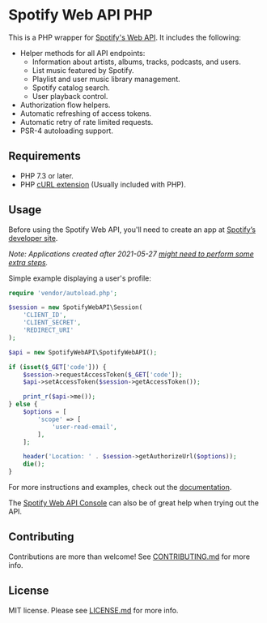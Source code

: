 # Spotify Web API PHP

This is a PHP wrapper for [Spotify's Web API](https://developer.spotify.com/web-api/). It includes the following:

* Helper methods for all API endpoints:
    * Information about artists, albums, tracks, podcasts, and users.
    * List music featured by Spotify.
    * Playlist and user music library management.
    * Spotify catalog search.
    * User playback control.
* Authorization flow helpers.
* Automatic refreshing of access tokens.
* Automatic retry of rate limited requests.
* PSR-4 autoloading support.

## Requirements
* PHP 7.3 or later.
* PHP [cURL extension](http://php.net/manual/en/book.curl.php) (Usually included with PHP).

## Usage
Before using the Spotify Web API, you'll need to create an app at [Spotify’s developer site](https://developer.spotify.com/web-api/).

*Note: Applications created after 2021-05-27 [might need to perform some extra steps](https://developer.spotify.com/community/news/2021/05/27/improving-the-developer-and-user-experience-for-third-party-apps/).*

Simple example displaying a user's profile:
```php
require 'vendor/autoload.php';

$session = new SpotifyWebAPI\Session(
    'CLIENT_ID',
    'CLIENT_SECRET',
    'REDIRECT_URI'
);

$api = new SpotifyWebAPI\SpotifyWebAPI();

if (isset($_GET['code'])) {
    $session->requestAccessToken($_GET['code']);
    $api->setAccessToken($session->getAccessToken());

    print_r($api->me());
} else {
    $options = [
        'scope' => [
            'user-read-email',
        ],
    ];

    header('Location: ' . $session->getAuthorizeUrl($options));
    die();
}
```

For more instructions and examples, check out the [documentation](/docs/).

The [Spotify Web API Console](https://developer.spotify.com/web-api/console/) can also be of great help when trying out the API.

## Contributing
Contributions are more than welcome! See [CONTRIBUTING.md](/CONTRIBUTING.md) for more info.

## License
MIT license. Please see [LICENSE.md](LICENSE.md) for more info.
